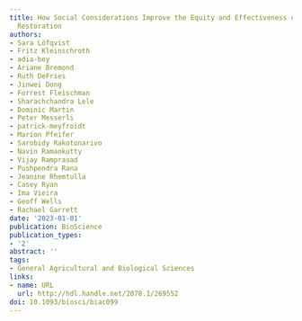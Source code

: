 ```yaml
---
title: How Social Considerations Improve the Equity and Effectiveness of Ecosystem
  Restoration
authors:
- Sara Löfqvist
- Fritz Kleinschroth
- adia-bey
- Ariane Bremond
- Ruth DeFries
- Jinwei Dong
- Forrest Fleischman
- Sharachchandra Lele
- Dominic Martin
- Peter Messerli
- patrick-meyfroidt
- Marion Pfeifer
- Sarobidy Rakotonarivo
- Navin Ramankutty
- Vijay Ramprasad
- Pushpendra Rana
- Jeanine Rhemtulla
- Casey Ryan
- Ima Vieira
- Geoff Wells
- Rachael Garrett
date: '2023-01-01'
publication: BioScience
publication_types:
- '2'
abstract: ''
tags:
- General Agricultural and Biological Sciences
links:
- name: URL
  url: http://hdl.handle.net/2078.1/269552
doi: 10.1093/biosci/biac099
---
```

